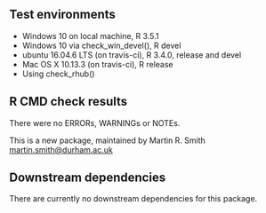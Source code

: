 ## Test environments
* Windows 10 on local machine, R 3.5.1
* Windows 10 via check_win_devel(), R devel
* ubuntu 16.04.6 LTS (on travis-ci), R 3.4.0, release and devel
* Mac OS X 10.13.3 (on travis-ci), R release
* Using check_rhub()

## R CMD check results
There were no ERRORs, WARNINGs or NOTEs.

This is a new package, maintained by Martin R. Smith <martin.smith@durham.ac.uk>


## Downstream dependencies
There are currently no downstream dependencies for this package.
